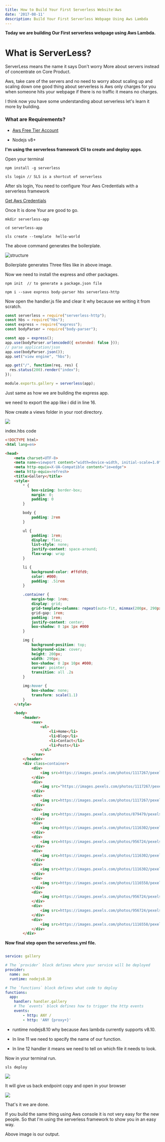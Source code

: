 ```yaml
---
title: How to Build Your First Serverless Website♡Aws
date: '2017-08-11'
description: Build Your First Serverless Webpage Using Aws Lambda
---
```



**Today we are building Our  First serverless webpage using Aws Lambda.**

# What is ServerLess?

ServerLess means the name it says Don't worry More about servers instead of concentrate on Core Product.

Aws, take care of the servers and no need to worry about scaling up and scaling down one good thing about serverless is Aws only charges for you when someone hits your webpage if there is no traffic it means no charges.

I think now you have some understanding about serverless let's learn it more by building.

### What are Requirements?

- [Aws Free Tier Account](https://aws.amazon.com/free/)

- Nodejs v8+


**I'm using the serverless framework Cli to create and deploy apps**.

Open your terminal

```
npm install -g serverless

sls login // SLS is a shortcut of serverless

```

After sls login, You need to configure Your Aws Credentials with a serverless framework

[Get Aws Credentials](https://www.youtube.com/watch?v=tgb_MRVylWw)

Once It is done Your are good to go.

```
mkdir serverless-app

cd serverless-app
```

```
sls create --template  hello-world
```
The above command generates the boilerplate.

![structure](https://thepracticaldev.s3.amazonaws.com/i/h5tx01hpr8mvrils39w3.png)

Boilerplate generates Three files like in above image.

Now we need to install the express and other packages.

```
npm init  // to generate a package.json file

npm i --save express body-parser hbs serverless-http

```
Now open the handler.js file and clear it why because we writing it from scratch.

```javascript
const serverless = require("serverless-http");
const hbs = require("hbs");
const express = require("express");
const bodyParser = require("body-parser");

const app = express();
app.use(bodyParser.urlencoded({ extended: false }));
// parse application/json
app.use(bodyParser.json());
app.set("view engine", "hbs");

app.get("/", function(req, res) {
  res.status(200).render("index");
});

module.exports.gallery = serverless(app);
```


Just same as how we are building the express app.

 we need to export the app like i did in line 16.

Now create a views folder in your root directory.

![](https://thepracticaldev.s3.amazonaws.com/i/epptr5uixmg40zp3tgk2.png)

index.hbs code

```html
<!DOCTYPE html>
<html lang=en>

<head>
    <meta charset=UTF-8>
    <meta name=viewport content="width=device-width, initial-scale=1.0">
    <meta http-equiv=X-UA-Compatible content="ie=edge">
    <meta http-equiv=refresh>
    <title>Gallery</title>
    <style>
        * {
            box-sizing: border-box;
            margin: 0;
            padding: 0
        }

        body {
            padding: 2rem
        }

        ul {
            padding: 1rem;
            display: flex;
            list-style: none;
            justify-content: space-around;
            flex-wrap: wrap
        }

        li {
            background-color: #ffdfd9;
            color: #000;
            padding: .51rem
        }

        .container {
            margin-top: 1rem;
            display: grid;
            grid-template-columns: repeat(auto-fit, minmax(200px, 290px));
            grid-gap: 1rem;
            padding: 1rem;
            justify-content: center;
            box-shadow: 0 1px 1px #000
        }

        img {
            background-position: top;
            background-size: cover;
            height: 200px;
            width: 290px;
            box-shadow: 0 2px 10px #000;
            cursor: pointer;
            transition: all .2s
        }

        img:hover {
            box-shadow: none;
            transform: scale(1.1)
        }
    </style>

    <body>
        <header>
            <nav>
                <ul>
                    <li>Home</li>
                    <li>Blog</li>
                    <li>Contact</li>
                    <li>Posts</li>
                </ul>
            </nav>
        </header>
        <div class=container>
            <div>
                <img src=https://images.pexels.com/photos/1117267/pexels-photo-1117267.jpeg?auto=compress&cs=tinysrgb&h=750&w=1260 alt=ballon>
            </div>
            <div>
                <img src="https://images.pexels.com/photos/1117267/pexels-photo-1117267.jpeg?auto=compress&cs=tinysrgb&h=750&w=1260" alt=lion>
            </div>
            <div>
                <img src=https://images.pexels.com/photos/1117267/pexels-photo-1117267.jpeg?auto=compress&cs=tinysrgb&h=750&w=1260 alt=model>
            </div>
            <div>
                <img src=https://images.pexels.com/photos/879479/pexels-photo-879479.jpeg?auto=compress&cs=tinysrgb&h=350 alt=easter-3204589_960_720>
            </div>
            <div>
                <img src=https://images.pexels.com/photos/1116302/pexels-photo-1116302.jpeg?auto=compress&cs=tinysrgb&h=350 alt=night-1927265_960_720>
            </div>
            <div>
                <img src=https://images.pexels.com/photos/956724/pexels-photo-956724.jpeg?auto=compress&cs=tinysrgb&h=350 alt=portrait-3013924_960_720>
            </div>
            <div>
                <img src=https://images.pexels.com/photos/1116302/pexels-photo-1116302.jpeg?auto=compress&cs=tinysrgb&h=350 alt=model>
            </div>
            <div>
                <img src=https://images.pexels.com/photos/1116302/pexels-photo-1116302.jpeg?auto=compress&cs=tinysrgb&h=350 alt=ballon>
            </div>
            <div>
                <img src=https://images.pexels.com/photos/1116558/pexels-photo-1116558.jpeg?auto=compress&cs=tinysrgb&h=350 alt=back-to-school-2629361_960_720>
            </div>
            <div>
                <img src=https://images.pexels.com/photos/956724/pexels-photo-956724.jpeg?auto=compress&cs=tinysrgb&h=350 alt=portrait-3013924_960_720>
            </div>
            <div>
                <img src=https://images.pexels.com/photos/956724/pexels-photo-956724.jpeg?auto=compress&cs=tinysrgb&h=350 alt=portrait-3013924_960_720>
            </div>
            <div>
                <img src=https://images.pexels.com/photos/1116558/pexels-photo-1116558.jpeg?auto=compress&cs=tinysrgb&h=350 alt=portrait-3013924_960_720>
            </div>
        </div>
```



**Now final step  open the serverless.yml file.**

```yml

service: gallery

# The `provider` block defines where your service will be deployed
provider:
  name: aws
  runtime: nodejs8.10

# The `functions` block defines what code to deploy
functions:
  app:
    handler: handler.gallery
    # The `events` block defines how to trigger the http events
    events:
        - http: ANY /
        - http: 'ANY {proxy+}'

```

- runtime nodejs8.10 why because Aws lambda currently supports v8.10.

- In line 11 we need to specify the name of our function.

- In line 12 handler it means we need to tell on which file it needs to look.

Now in your terminal run.

```
sls deploy
```
![](https://thepracticaldev.s3.amazonaws.com/i/pu5mrwbt7u7l7c3ngo6z.png)

It will give us back endpoint copy and open in your browser


![](https://thepracticaldev.s3.amazonaws.com/i/duvvh0tk7icc0utz8mpt.png)

That's it we are done.

If you build the same thing using Aws console it is not very easy for the new people. So that I'm using the serverless framework to show you in an easy way.

Above image is our output.
